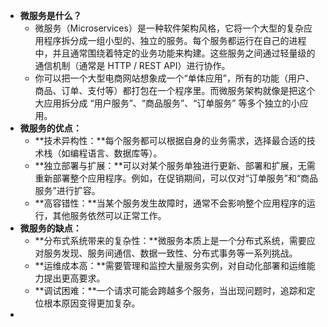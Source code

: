 - **微服务是什么？**
	- 微服务（Microservices）是一种软件架构风格，它将一个大型的复杂应用程序拆分成一组小型的、独立的服务。每个服务都运行在自己的进程中，并且通常围绕着特定的业务功能来构建。这些服务之间通过轻量级的通信机制（通常是 HTTP / REST API）进行协作。
	- 你可以把一个大型电商网站想象成一个“单体应用”，所有的功能（用户、商品、订单、支付等）都打包在一个程序里。而微服务架构就像是把这个大应用拆分成 “用户服务”、“商品服务”、“订单服务” 等多个独立的小应用。
- **微服务的优点：**
	- **技术异构性：**每个服务都可以根据自身的业务需求，选择最合适的技术栈（如编程语言、数据库等）。
	- **独立部署与扩展：**可以对某个服务单独进行更新、部署和扩展，无需重新部署整个应用程序。例如，在促销期间，可以仅对“订单服务”和“商品服务”进行扩容。
	- **高容错性：**当某个服务发生故障时，通常不会影响整个应用程序的运行，其他服务依然可以正常工作。
- **微服务的缺点：**
	- **分布式系统带来的复杂性：**微服务本质上是一个分布式系统，需要应对服务发现、服务间通信、数据一致性、分布式事务等一系列挑战。
	- **运维成本高：**需要管理和监控大量服务实例，对自动化部署和运维能力提出更高要求。
	- **调试困难：**一个请求可能会跨越多个服务，当出现问题时，追踪和定位根本原因变得更加复杂。
-